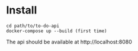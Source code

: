 # Install

```shell
cd path/to/to-do-api
docker-compose up --build (first time)
```

The api should be available at http://localhost:8080

